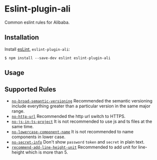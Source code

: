 # Eslint-plugin-ali

Common eslint rules for Alibaba.

## Installation

Install [esLint](http://eslint.org), `eslint-plugin-ali`:

```shell
$ npm install --save-dev eslint eslint-plugin-ali
```

## Usage

## Supported Rules

- [`no-broad-semantic-versioning`](https://github.com/alibaba/f2e-spec/tree/main/packages/eslint-plugin-ali/docs/rules/no-broad-semantic-versioning.md) Recommended the semantic versioning include everything greater than a particular version in the same major range.
- [`no-http-url`](https://github.com/alibaba/f2e-spec/tree/main/packages/eslint-plugin-ali/docs/rules/no-http-url.md) Recommended the http url switch to HTTPS.
- [`no-js-in-ts-project`](https://github.com/alibaba/f2e-spec/tree/main/packages/eslint-plugin-ali/docs/rules/no-js-in-ts-project.md) It is not recommended to use js and ts files at the same time.
- [`no-lowercase-component-name`](https://github.com/alibaba/f2e-spec/tree/main/packages/eslint-plugin-ali/docs/rules/no-lowercase-component-name.md) It is not recommended to name components in lower case.
- [`no-secret-info`](https://github.com/alibaba/f2e-spec/tree/main/packages/eslint-plugin-ali/docs/rules/no-secret-info.md) Don't show `password` `token` and `secret` in plain text.
- [`recommend-add-line-height-unit`](https://github.com/alibaba/f2e-spec/tree/main/packages/eslint-plugin-ali/docs/rules/recommend-add-line-height-unit.md) Recommended to add unit for line-height which is more than 5.